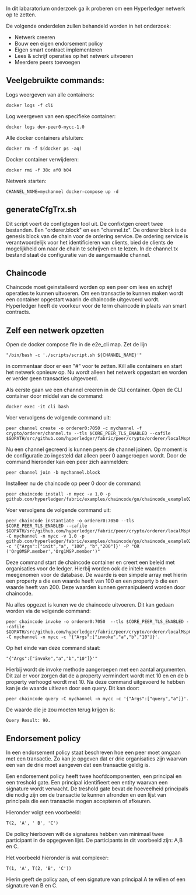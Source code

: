 In dit labaratorium onderzoek ga ik proberen om een Hyperledger netwerk op te zetten.

De volgende onderdelen zullen behandeld worden in het onderzoek:

- Netwerk creeren
- Bouw een eigen endorsement policy
- Eigen smart contract implementeren
- Lees & schrijf operaties op het netwerk uitvoeren
- Meerdere peers toevoegen

## Veelgebruikte commands: ##

Logs weergeven van alle containers:
```
docker logs -f cli
```

Log weergeven van een specifieke container:
```
docker logs dev-peer0-mycc-1.0
```

Alle docker containers afsluiten:
```
docker rm -f $(docker ps -aq)
```

Docker container verwijderen:
```
docker rmi -f 38c af0 b04
```

Netwerk starten:
```
CHANNEL_NAME=mychannel docker-compose up -d 
```

## generateCfgTrx.sh ##
Dit script voert de configtxgen tool uit. De confixtgen creert twee bestanden. Een "orderer.block" en een "channel.tx".
De orderer block is de genesis block van de chain voor de ordering service. De ordering service is verantwoordelijk voor het identificieren van clients, bied de clients de mogelijkheid om naar de chain te schrijven en te lezen.
In de channel.tx bestand staat de configuratie van de aangemaakte channel.

## Chaincode ##
Chaincode moet geinstalleerd worden op een peer om lees en schrijf operaties te kunnen uitvoeren. Om een transactie te kunnen maken wordt een container opgestart waarin de chaincode uitgevoerd wordt.
Hyperledger heeft de voorkeur voor de term chaincode in plaats van smart contracts.  

## Zelf een netwerk opzetten ##
Open de docker compose file in de e2e_cli map. Zet de lijn 
```
"/bin/bash -c './scripts/script.sh ${CHANNEL_NAME}'"
```
in commentaar door er een "#" voor te zetten. Kill alle containers en start het netwerk opnieuw op.
Nu wordt alleen het netwerk opgestart en worden er verder geen transacties uitgevoerd.

Als eerste gaan we een channel creeren in de CLI container. Open de CLI container door middel van de command: 
```
docker exec -it cli bash
```
Voer vervolgens de volgende command uit: 
```
peer channel create -o orderer0:7050 -c mychannel -f crypto/orderer/channel.tx --tls $CORE_PEER_TLS_ENABLED --cafile $GOPATH/src/github.com/hyperledger/fabric/peer/crypto/orderer/localMspConfig/cacerts/ordererOrg0.pem
```
Nu een channel gecreerd is kunnen peers de channel joinen. Op moment is de configuratie zo ingesteld dat alleen peer 0 aangeroepen wordt. Door de command hieronder kan een peer zich aanmelden: 
```
peer channel join -b mychannel.block
```
Installeer nu de chaincode op peer 0 door de command:

```
peer chaincode install -n mycc -v 1.0 -p github.com/hyperledger/fabric/examples/chaincode/go/chaincode_example02
```
Voer vervolgens de volgende command uit:
```
peer chaincode instantiate -o orderer0:7050 --tls $CORE_PEER_TLS_ENABLED --cafile $GOPATH/src/github.com/hyperledger/fabric/peer/crypto/orderer/localMspConfig/cacerts/ordererOrg0.pem -C mychannel -n mycc -v 1.0 -p github.com/hyperledger/fabric/examples/chaincode/go/chaincode_example02 -c '{"Args":["init","a", "100", "b","200"]}' -P "OR ('Org0MSP.member','Org1MSP.member')"
```
Deze command start de chaincode container en creert een beleid met organisaties voor de ledger. Hierbij worden ook de initele waarden meegenomen voor de database. De waarde is een simpele array met hierin een property a die een waarde heeft van 100 en een property b die een waarde heeft van 200. Deze waarden kunnen gemanipuleerd worden door chaincode.

Nu alles opgezet is kunen we de chaincode uitvoeren. Dit kan gedaan worden via de volgende command:
```
peer chaincode invoke -o orderer0:7050  --tls $CORE_PEER_TLS_ENABLED --cafile $GOPATH/src/github.com/hyperledger/fabric/peer/crypto/orderer/localMspConfig/cacerts/ordererOrg0.pem  -C mychannel -n mycc -c '{"Args":["invoke","a","b","10"]}'.
```
Op het einde van deze command staat:
```
"{"Args":["invoke","a","b","10"]}'"
```
Hierbij wordt de invoke methode aangeroepen met een aantal argumenten. Dit zal er voor zorgen dat de a property vermindert wordt met 10 en en de b property verhoogd wordt met 10. Na deze command uitgevoerd te hebben kan je de waarde uitlezen door een query. Dit kan door:
```
peer chaincode query -C mychannel -n mycc -c '{"Args":["query","a"]}'.
```
De waarde die je zou moeten terug krijgen is: 
```
Query Result: 90.
```

## Endorsement policy ##
In een endorsement policy staat beschreven hoe een peer moet omgaan met een transactie. Zo kan je opgeven dat er drie organisaties zijn waarvan een van de drie moet aangeven dat een transactie geldig is.

Een endorsement policy heeft twee hoofdcomponenten, een principal en een treshold gate.
Een principal identifieert een entity waarvan een signature wordt verwacht. De treshold gate bevat de hoeveelheid principals die nodig zijn om de transactie te kunnen afronden en een lijst van principals die een transactie mogen accepteren of afkeuren.

Hieronder volgt een voorbeeld:

```
T(2, 'A', ' B', 'C')
``` 

De policy hierboven wilt de signatures hebben van minimaal twee participant in de opgegeven lijst. De participants in dit voorbeeld zijn: A,B en C.

Het voorbeeld hieronder is wat complexer:


```
T(1, 'A', T(2, 'B', 'C'))
``` 

Hierin geeft de policy aan, of een signature van principal A te willen of een signature van B en C.
